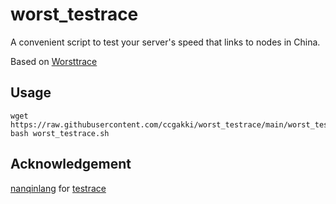 # worst_testrace

A convenient script to test your server's speed that links to nodes in China.

Based on [Worsttrace](https://t.me/WorstTrace)

## Usage

```shell
wget https://raw.githubusercontent.com/ccgakki/worst_testrace/main/worst_testrace.sh
bash worst_testrace.sh
```

## Acknowledgement

[nanqinlang](https://github.com/nanqinlang) for [testrace](https://github.com/nanqinlang-script/testrace)

